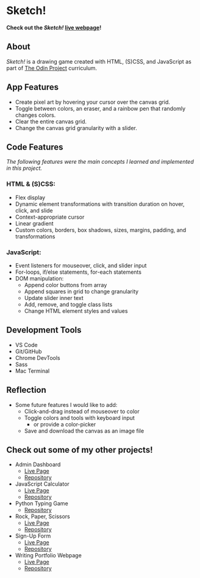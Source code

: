 # Sketch!
**Check out the *Sketch!* [live webpage](https://olkone.github.io/sketch/)!**

## About
*Sketch!* is a drawing game created with HTML, (S)CSS, and JavaScript as part of [The Odin Project](https://www.theodinproject.com/) curriculum.

## App Features
* Create pixel art by hovering your cursor over the canvas grid.
* Toggle between colors, an eraser, and a rainbow pen that randomly changes colors.
* Clear the entire canvas grid.
* Change the canvas grid granularity with a slider.


## Code Features
*The following features were the main concepts I learned and implemented in this project.*

### HTML & (S)CSS:

* Flex display
* Dynamic element transformations with transition duration on hover, click, and slide
* Context-appropriate cursor
* Linear gradient
* Custom colors, borders, box shadows, sizes, margins, padding, and transformations

### JavaScript:
* Event listeners for mouseover, click, and slider input
* For-loops, if/else statements, for-each statements
* DOM manipulation:
    * Append color buttons from array
    * Append squares in grid to change granularity
    * Update slider inner text
    * Add, remove, and toggle class lists
    * Change HTML element styles and values

## Development Tools
* VS Code
* Git/GitHub
* Chrome DevTools
* Sass
* Mac Terminal

## Reflection
* Some future features I would like to add:
    * Click-and-drag instead of mouseover to color
    * Toggle colors and tools with keyboard input
        * or provide a color-picker
    * Save and download the canvas as an image file

## Check out some of my other projects!
* Admin Dashboard
    * [Live Page](https://olkone.github.io/admin-dashboard/)
    * [Repository](https://github.com/olkone/admin-dashboard)
* JavaScript Calculator
   * [Live Page](https://olkone.github.io/calculator/)
   * [Repository](https://github.com/olkone/calculator)
* Python Typing Game
    * [Repository](https://github.com/olkone/typing-game)
* Rock, Paper, Scissors
    * [Live Page](https://olkone.github.io/rock-paper-scissors/)
    * [Repository](https://github.com/olkone/rock-paper-scissors/)
* Sign-Up Form
    * [Live Page](https://olkone.github.io/sign-up-form/)
    * [Repository](https://github.com/olkone/sign-up-form)
* Writing Portfolio Webpage
    * [Live Page](https://olkone.github.io/writing-portfolio/)
    * [Repository](https://github.com/olkone/writing-portfolio)